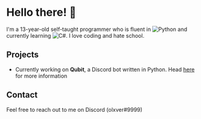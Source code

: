 # Hello there! 👋

I'm a 13-year-old self-taught programmer who is fluent in ![Python](https://img.shields.io/badge/-Python-3776AB?logo=python&logoColor=white&style=flat-square) and currently learning ![C#](https://img.shields.io/badge/-C%23-239120?logo=c-sharp&logoColor=white&style=flat-square). I love coding and hate school. 

## Projects

- Currently working on **Qubit**, a Discord bot written in Python. Head [here](https://github.com/olxver/Qubit) for more information

## Contact

Feel free to reach out to me on Discord (olxver#9999)


